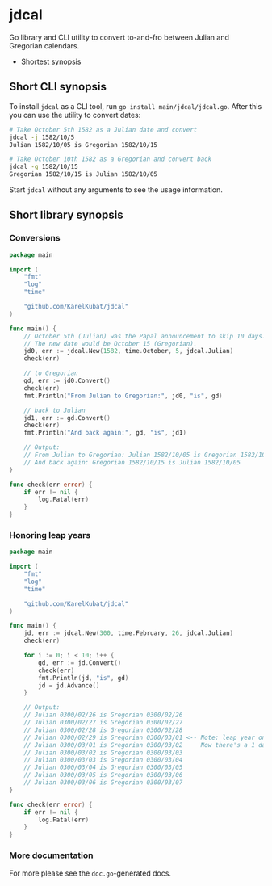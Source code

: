 # jdcal

Go library and CLI utility to convert to-and-fro between Julian and Gregorian calendars.

<!-- toc -->
- [Shortest synopsis](#shortest-synopsis)
<!-- /toc -->

## Short CLI synopsis

To install `jdcal` as a CLI tool, run `go install main/jdcal/jdcal.go`. After this you can use the utility to convert dates:

```sh
# Take October 5th 1582 as a Julian date and convert
jdcal -j 1582/10/5
Julian 1582/10/05 is Gregorian 1582/10/15

# Take October 10th 1582 as a Gregorian and convert back
jdcal -g 1582/10/15
Gregorian 1582/10/15 is Julian 1582/10/05
```

Start `jdcal` without any arguments to see the usage information.

## Short library synopsis

### Conversions

```go
package main

import (
	"fmt"
	"log"
	"time"

	"github.com/KarelKubat/jdcal"
)

func main() {
	// October 5th (Julian) was the Papal announcement to skip 10 days.
	// The new date would be October 15 (Gregorian).
	jd0, err := jdcal.New(1582, time.October, 5, jdcal.Julian)
	check(err)

	// to Gregorian
	gd, err := jd0.Convert()
	check(err)
	fmt.Println("From Julian to Gregorian:", jd0, "is", gd)

	// back to Julian
	jd1, err := gd.Convert()
	check(err)
	fmt.Println("And back again:", gd, "is", jd1)

	// Output:
	// From Julian to Gregorian: Julian 1582/10/05 is Gregorian 1582/10/15
	// And back again: Gregorian 1582/10/15 is Julian 1582/10/05
}

func check(err error) {
	if err != nil {
		log.Fatal(err)
	}
}
```

### Honoring leap years

```go
package main

import (
	"fmt"
	"log"
	"time"

	"github.com/KarelKubat/jdcal"
)

func main() {
	jd, err := jdcal.New(300, time.February, 26, jdcal.Julian)
	check(err)

	for i := 0; i < 10; i++ {
		gd, err := jd.Convert()
		check(err)
		fmt.Println(jd, "is", gd)
		jd = jd.Advance()
	}

	// Output:
	// Julian 0300/02/26 is Gregorian 0300/02/26
	// Julian 0300/02/27 is Gregorian 0300/02/27
	// Julian 0300/02/28 is Gregorian 0300/02/28
	// Julian 0300/02/29 is Gregorian 0300/03/01 <-- Note: leap year on Julian.
	// Julian 0300/03/01 is Gregorian 0300/03/02     Now there's a 1 day difference.
	// Julian 0300/03/02 is Gregorian 0300/03/03
	// Julian 0300/03/03 is Gregorian 0300/03/04
	// Julian 0300/03/04 is Gregorian 0300/03/05
	// Julian 0300/03/05 is Gregorian 0300/03/06
	// Julian 0300/03/06 is Gregorian 0300/03/07
}

func check(err error) {
	if err != nil {
		log.Fatal(err)
	}
}
```

### More documentation

For more please see the `doc.go`-generated docs.
